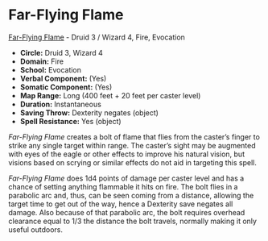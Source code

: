 # Far-Flying Flame

[Far-Flying Flame](/Magic/F/FarFlyingFlame.md) - Druid 3 / Wizard 4, Fire, Evocation

- **Circle:** Druid 3, Wizard 4
- **Domain:** Fire
- **School:** Evocation
- **Verbal Component:** (Yes)
- **Somatic Component:** (Yes)
- **Map Range:** Long (400 feet + 20 feet per caster level)
- **Duration:** Instantaneous
- **Saving Throw:** Dexterity negates (object)
- **Spell Resistance:** Yes (object)

*Far-Flying Flame* creates a bolt of flame that flies from the caster’s finger to strike any single target within range. The caster’s sight may be augmented with eyes of the eagle or other effects to improve his natural vision, but visions based on scrying or similar effects do not aid in targeting this spell.

*Far-Flying Flame* does 1d4 points of damage per caster level and has a chance of setting anything flammable it hits on fire. The bolt flies in a parabolic arc and, thus, can be seen coming from a distance, allowing the target time to get out of the way, hence a Dexterity save negates all damage. Also because of that parabolic arc, the bolt requires overhead clearance equal to 1/3 the distance the bolt travels, normally making it only useful outdoors.
